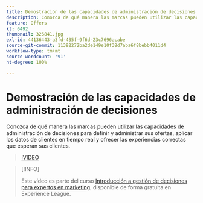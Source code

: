 ```yaml
---
title: Demostración de las capacidades de administración de decisiones
description: Conozca de qué manera las marcas pueden utilizar las capacidades de administración de decisiones para definir y administrar sus ofertas, aplicar los datos de clientes en tiempo real y ofrecer las experiencias correctas que esperan sus clientes.
feature: Offers
kt: 6492
thumbnail: 326841.jpg
exl-id: 44136443-a3fd-435f-9f6d-23c7696acabe
source-git-commit: 11392272ba2de149e10f38d7aba6f8bebb4011d4
workflow-type: tm+mt
source-wordcount: '91'
ht-degree: 100%

---
```


# Demostración de las capacidades de administración de decisiones

Conozca de qué manera las marcas pueden utilizar las capacidades de administración de decisiones para definir y administrar sus ofertas, aplicar los datos de clientes en tiempo real y ofrecer las experiencias correctas que esperan sus clientes.

>[!VIDEO](https://video.tv.adobe.com/v/326841?quality=12&learn=on)

>[!INFO]
>
> Este vídeo es parte del curso [Introducción a gestión de decisiones para expertos en marketing](https://experienceleague.adobe.com/?recommended=ExperiencePlatform-U-1-2020.1.offerdecisioning), disponible de forma gratuita en Experience League.
